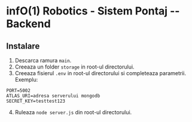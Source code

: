 # infO(1) Robotics - Sistem Pontaj -- Backend


## Instalare

1. Descarca ramura ```main```.
2. Creeaza un folder ```storage``` in root-ul directorului.
3. Creeaza fisierul ```.env``` in root-ul directorului si completeaza parametrii.
Exemplu:
```
PORT=5002
ATLAS_URI=adresa serverului mongodb
SECRET_KEY=testtest123
```
4. Ruleaza ```node server.js``` din root-ul directorului.
